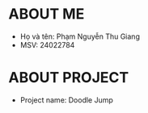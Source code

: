 # ABOUT ME
- Họ và tên: Phạm Nguyễn Thu Giang
- MSV: 24022784

# ABOUT PROJECT
- Project name: Doodle Jump
